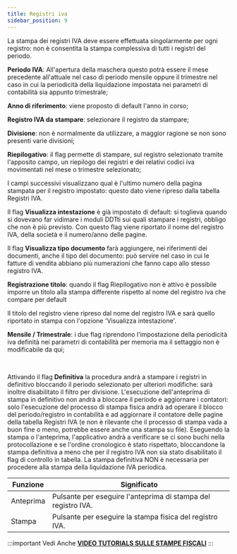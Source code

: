 ```yaml
---
title: Registri iva
sidebar_position: 9
---
```


La stampa dei registri IVA deve essere effettuata singolarmente per ogni registro: non è consentita la stampa complessiva di tutti i registri del periodo.

**Periodo IVA**: All'apertura della maschera questo potrà essere il mese precedente all'attuale nel caso di periodo mensile oppure il trimestre nel caso in cui la periodicità della liquidazione impostata nei parametri di contabilità sia appunto trimestrale;

**Anno di riferimento**: viene proposto di default l'anno in corso;

**Registro IVA da stampare**: selezionare il registro da stampare;

**Divisione**: non è normalmente da utilizzare, a maggior ragione se non sono presenti varie divisioni;

**Riepilogativo**: il flag permette di stampare, sul registro selezionato tramite l'apposito campo, un riepilogo dei registri e dei relativi codici iva movimentati nel mese o trimestre selezionato;



I campi successivi visualizzano qual è l'ultimo numero della pagina stampata per il registro impostato: questo dato viene ripreso dalla tabella Registri IVA.

Il flag **Visualizza intestazione** è già impostato di default: si toglieva quando si dovevano far vidimare i moduli DDTti sui quali stampare i registri, obbligo che non è più previsto. Con questo flag viene riportato il nome del registro IVA, della società e il numero/anno delle pagine.

Il flag **Visualizza tipo documento** farà aggiungere, nei riferimenti dei documenti, anche il tipo del documento: può servire nel caso in cui le fatture di vendita abbiano più numerazioni che fanno capo allo stesso registro IVA.

**Registrazione titolo**: quando il flag Riepilogativo non è attivo è possibile imporre un titolo alla stampa differente rispetto al nome del registro iva che compare per default

Il titolo del registro viene ripreso dal nome del registro IVA e sarà quello riportato in stampa con l'opzione 'Visualizza intestazione'.

**Mensile / Trimestrale**: i due flag riprendono l'impostazione della periodicità iva definità nei parametri di contabilità per memoria ma il settaggio non è modificabile da qui;

 

Attivando il flag **Definitiva** la procedura andrà a stampare i registri in definitivo bloccando il periodo selezionato per ulteriori modifiche: sarà inoltre disabilitato il filtro per divisione. L'esecuzione dell'anteprima di stampa in definitivo non andrà a bloccare il periodo e aggiornare i contatori: solo l'esecuzione del processo di stampa fisica andrà ad operare il blocco del periodo/registro in contabilità e ad aggiornare il contatore delle pagine della tabella Registri IVA (e non è rilevante che il processo di stampa vada a buon fine o meno, potrebbe essere anche una stampa su file). Eseguendo la stampa o l'anteprima, l'applicativo andrà a verificare se ci sono buchi nella protocollazione e se l'ordine cronologico è stato rispettato, bloccandone la stampa definitiva a meno che per il registro IVA non sia stato disabilitato il flag di controllo in tabella. La stampa definitiva NON è necessaria per procedere alla stampa della liquidazione IVA periodica.



| Funzione | Significato |
| --- | --- |
| Anteprima | Pulsante per eseguire l'anteprima di stampa del registro IVA. |
| Stampa | Pulsante per eseguire la stampa fisica del registro IVA. |


:::important Vedi Anche
[**VIDEO TUTORIALS SULLE STAMPE FISCALI**](/docs/video/finance/intro)
:::



